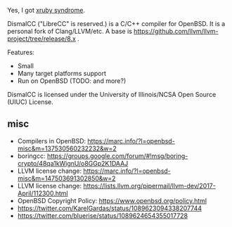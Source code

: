 Yes, I got [xruby syndrome](https://www.publickey1.jp/blog/19/ruby_2.html).

DismalCC ("LibreCC" is reserved.) is a C/C++ compiler for OpenBSD. It is a personal fork of Clang/LLVM/etc. A base is https://github.com/llvm/llvm-project/tree/release/8.x .

Features:
- Small
- Many target platforms support
- Run on OpenBSD \(TODO: and more?\)

DismalCC is licensed under the University of Illinois/NCSA Open Source (UIUC) License.


## misc

- Compilers in OpenBSD: https://marc.info/?l=openbsd-misc&m=137530560232232&w=2
- boringcc: https://groups.google.com/forum/#!msg/boring-crypto/48qa1kWignU/o8GGp2K1DAAJ
- LLVM license change: https://marc.info/?l=openbsd-misc&m=147503691302850&w=2
- LLVM license change: https://lists.llvm.org/pipermail/llvm-dev/2017-April/112300.html
- OpenBSD Copyright Policy: https://www.openbsd.org/policy.html
- https://twitter.com/KarelGardas/status/1089623094338207744
- https://twitter.com/bluerise/status/1089624654355017728
